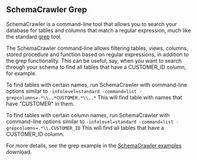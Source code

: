 ## SchemaCrawler Grep

SchemaCrawler is a command-line tool that allows you to search your database
for tables and columns that match a regular expression, much like the standard
[grep](http://en.wikipedia.org/wiki/Grep) tool.

The SchemaCrawler command-line allows filtering tables, views, columns, stored
procedure and function based on regular expressions, in addition to the grep
functionality. This can be useful, say, when you want to search through your
schema to find all tables that have a CUSTOMER_ID column, for example.

To find tables with certain names, run SchemaCrawler with command-line options
similar to 
`-infolevel=standard -command=list -grepcolumns=.*\\..*CUSTOMER.*\\..*` 
This will find table with names that have "CUSTOMER" in them.

To find tables with certain column names, run SchemaCrawler with command-line
options similar to 
`-infolevel=standard -command=list -grepcolumns=.*\\.CUSTOMER_ID` 
This will find all tables that have a CUSTOMER_ID column.

For more details, see the grep example in the 
[SchemaCrawler examples](https://sourceforge.net/projects/schemacrawler/files/SchemaCrawler%20Examples/) 
download.
